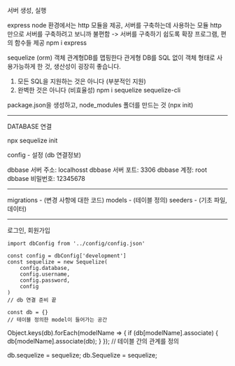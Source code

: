 
서버 생성, 실행

express
node 환경에서는 http 모듈을 제공, 서버를 구축하는데 사용하는 모듈
http 만으로 서버를 구축하려고 보니까 불편함 -> 서버를 구축하기 쉽도록 확장 프로그램, 편의 함수들 제공
npm i express

sequelize (orm)
객체 관계형DB를 맵핑한다
관게형 DB를 SQL 없이 객체 형태로 사용가능하게 한 것, 생산성이 굉장히 좋습니다.

1. 모든 SQL을 지원하는 것은 아니다 (부분적인 지원)
2. 완벽한 것은 아니다 (비효율성)
npm i sequelize sequelize-cli

package.json을 생성하고, node_modules 폴더를 만드는 것
(npx init)

-------------------------------------------------

DATABASE 연결

npx sequelize init

config - 설정 (db 연결정보)

dbbase 서버 주소: localhosst
dbbase 서버 포트: 3306
dbbase 계정: root
dbbase 비밀번호: 12345678

-------------------------------------------------

migrations - (변경 사항에 대한 코드)
models - (테이블 정의)
seeders - (기초 파일, 데이터)

-------------------------------------------------

로그인, 회원가입




```
import dbConfig from '../config/config.json'

const config = dbConfig['development']
const sequelize = new Sequelize(
    config.database,
    config.username,
    config.password,
    config
) 
// db 연결 준비 끝

const db = {}
// 테이블 정의한 model이 들어가는 공간

```

Object.keys(db).forEach(modelName => {
    if (db[modelName].associate) {
        db[modelName].associate(db);
    }
});
// 테이블 간의 관계를 정의

db.sequelize = sequelize;
db.Sequelize = sequelize;


